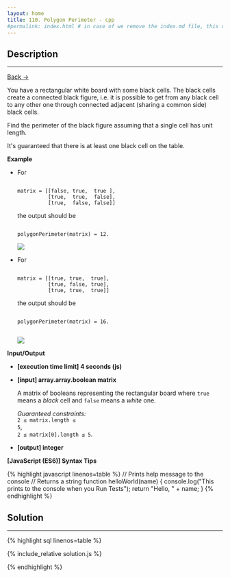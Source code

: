 ```yaml
---
layout: home
title: 110. Polygon Perimeter - cpp
#permalink: index.html # in case of we remove the index.md file, this doc will be the index page
---
```


<div class="row">
<div class="columnStmt" markdown="1">

## Description

---

[Back -> ](../README.md)

You have a rectangular white board with some black cells. The black cells create a connected black figure, i.e. it is possible to get from any black cell to any other one through connected adjacent (sharing a common side) black cells.

Find the perimeter of the black figure assuming that a single cell has unit length.

It's guaranteed that there is at least one black cell on the table.

**Example**

- For

  <code type='preformat'>
  matrix = [[false, true,  true ],
            [true,  true,  false],
            [true,  false, false]]
  </code>

  the output should be

  <code type='preformat'>
  polygonPerimeter(matrix) = 12.
  </code>

  ![](./images/example1.png)

- For

  <code type='preformat'>
  matrix = [[true, true,  true],
            [true, false, true],
            [true, true,  true]]
  </code>

  the output should be

  <code type='preformat'>
  polygonPerimeter(matrix) = 16.

  </code>

  ![](./images/example2.png)

**Input/Output**

- **[execution time limit] 4 seconds (js)**

- **[input] array.array.boolean matrix**

  A matrix of booleans representing the rectangular board where <code>true</code> means a _black_ cell and <code>false</code> means a _white_ one.

  _Guaranteed constraints:_<br>
  <code>2 ≤ matrix.length ≤ 5</code>,<br>
  <code>2 ≤ matrix[0].length ≤ 5</code>.

* **[output] integer**

**[JavaScript (ES6)] Syntax Tips**

{% highlight javascript linenos=table %}
// Prints help message to the console
// Returns a string
function helloWorld(name) {
console.log("This prints to the console when you Run Tests");
return "Hello, " + name;
}
{% endhighlight %}

</div>
<div class="columnSol" markdown="1">

## Solution

---

{% highlight sql linenos=table %}

{% include_relative solution.js %}

{% endhighlight %}

</div>
</div>
